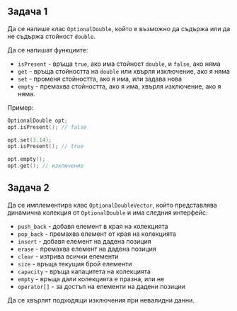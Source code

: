 ## Задача 1
Да се напише клас `OptionalDouble`, който е възможно да съдържа или да не съдържа стойност `double`.

Да се напишат функциите:
- `isPresent` - връща `true`, ако има стойност `double`, и `false`, ако няма
- `get` - връща стойността на `double` или хвърля изключение, ако я няма
- `set` - променя стойността, ако я има, или задава нова
- `empty` - премахва стойността, ако я има, хвърля изключение, ако я няма.

Пример:
```c++
OptionalDouble opt;
opt.isPresent(); // false

opt.set(3.14);
opt.isPresent(); // true

opt.empty();
opt.get(); // изключение
```


## Задача 2
Да се имплементира клас `OptionalDoubleVector`, който представлява динамична колекция от `OptionalDouble` и има следния интерфейс:
- `push_back` - добавя елемент в края на колекцията
- `pop_back` - премахва елемент от края на колекцията
- `insert` - добавя елемент на дадена позиция
- `erase` - премахва елемент на дадена позиция
- `clear` - изтрива всички елементи
- `size` - връща текущия брой елементи
- `capacity` - връща капацитета на колекцията
- `empty` - връща дали колекцията е празна, или не
- `operator[]` - за достъп на елементи на дадени позиции

Да се хвърлят подходящи изключения при невалидни данни.  